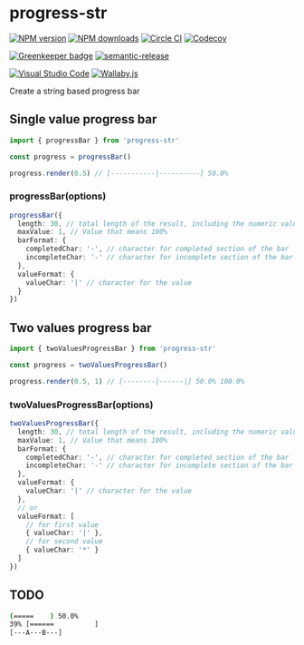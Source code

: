 # progress-str

[![NPM version][npm-image]][npm-url]
[![NPM downloads][downloads-image]][downloads-url]
[![Circle CI][circleci-image]][circleci-url]
[![Codecov][codecov-image]][codecov-url]

[![Greenkeeper badge][green-keeper-image]][green-keeper-url]
[![semantic-release][semantic-release-image]][semantic-release-url]

[![Visual Studio Code][vscode-image]][vscode-url]
[![Wallaby.js][wallaby-image]][wallaby-url]

Create a string based progress bar

## Single value progress bar

```ts
import { progressBar } from 'progress-str'

const progress = progressBar()

progress.render(0.5) // [-----------|----------] 50.0%
```

### progressBar(options)

```ts
progressBar({
  length: 30, // total length of the result, including the numeric value
  maxValue: 1, // Value that means 100%
  barFormat: {
    completedChar: '-', // character for completed section of the bar
    incompleteChar: '-' // character for incomplete section of the bar
  },
  valueFormat: {
    valueChar: '|' // character for the value
  }
})
```

## Two values progress bar

```ts
import { twoValuesProgressBar } from 'progress-str'

const progress = twoValuesProgressBar()

progress.render(0.5, 1) // [--------|------|] 50.0% 100.0%
```

### twoValuesProgressBar(options)

```ts
twoValuesProgressBar({
  length: 30, // total length of the result, including the numeric value
  maxValue: 1, // Value that means 100%
  barFormat: {
    completedChar: '-', // character for completed section of the bar
    incompleteChar: '-' // character for incomplete section of the bar
  },
  valueFormat: {
    valueChar: '|' // character for the value
  },
  // or
  valueFormat: [
    // for first value
    { valueChar: '|' },
    // for second value
    { valueChar: '*' }
  ]
})
```

## TODO

```sh
(=====    ) 50.0%
39% [======          ]
[---A---B---]
```

[circleci-image]: https://circleci.com/gh/unional/progress-str/tree/master.svg?style=shield
[circleci-url]: https://circleci.com/gh/unional/progress-str/tree/master
[codecov-image]: https://codecov.io/gh/unional/progress-str/branch/master/graph/badge.svg
[codecov-url]: https://codecov.io/gh/unional/progress-str
[downloads-image]: https://img.shields.io/npm/dm/progress-str.svg?style=flat
[downloads-url]: https://npmjs.org/package/progress-str
[green-keeper-image]:https://badges.greenkeeper.io/unional/progress-str.svg
[green-keeper-url]:https://greenkeeper.io/
[npm-image]: https://img.shields.io/npm/v/progress-str.svg?style=flat
[npm-url]: https://npmjs.org/package/progress-str
[semantic-release-image]:https://img.shields.io/badge/%20%20%F0%9F%93%A6%F0%9F%9A%80-semantic--release-e10079.svg
[semantic-release-url]:https://github.com/semantic-release/semantic-release
[vscode-image]: https://img.shields.io/badge/vscode-ready-green.svg
[vscode-url]: https://code.visualstudio.com/
[wallaby-image]: https://img.shields.io/badge/wallaby.js-configured-green.svg
[wallaby-url]: https://wallabyjs.com
